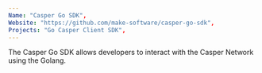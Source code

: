 ```yaml
---
Name: "Casper Go SDK",
Website: "https://github.com/make-software/casper-go-sdk",
Projects: "Go Casper Client SDK",
---
```

<!--lang:en--> 
The Casper Go SDK allows developers to interact with the Casper Network using the Golang.
<!--lang:es--]
Casper Go SDK permite a los desarrolladores interactuar con Casper Network utilizando Golang.
<!--lang:de--]
Das Casper Go SDK ermöglicht Entwicklern die Interaktion mit dem Casper Network über Golang.
<!--lang:fr--]
Le SDK Casper Go permet aux développeurs d'interagir avec le réseau Casper à l'aide de Golang.
<!--lang:pl--]
Casper Go SDK umożliwia programistom interakcję z Casper Network za pomocą Golang.
<!--lang:uk--]
Casper Go SDK дозволяє розробникам взаємодіяти з мережею Casper за допомогою Golang.
[!--lang:*--> 
